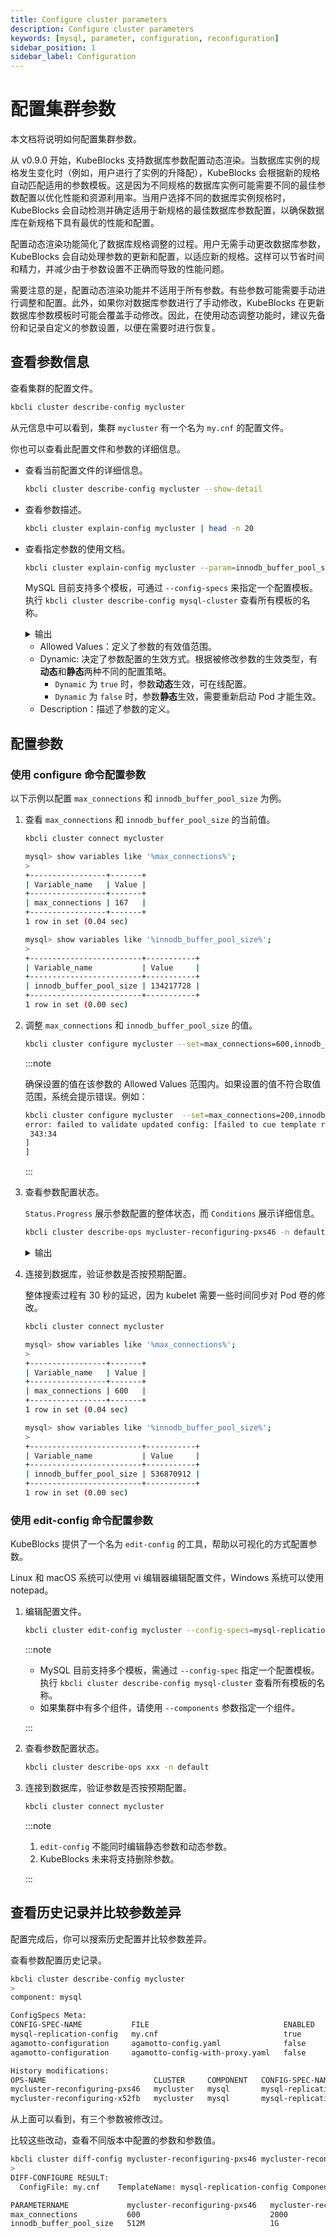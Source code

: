 ```yaml
---
title: Configure cluster parameters
description: Configure cluster parameters
keywords: [mysql, parameter, configuration, reconfiguration]
sidebar_position: 1
sidebar_label: Configuration
---
```


# 配置集群参数

本文档将说明如何配置集群参数。

从 v0.9.0 开始，KubeBlocks 支持数据库参数配置动态渲染。当数据库实例的规格发生变化时（例如，用户进行了实例的升降配），KubeBlocks 会根据新的规格自动匹配适用的参数模板。这是因为不同规格的数据库实例可能需要不同的最佳参数配置以优化性能和资源利用率。当用户选择不同的数据库实例规格时，KubeBlocks 会自动检测并确定适用于新规格的最佳数据库参数配置，以确保数据库在新规格下具有最优的性能和配置。

配置动态渲染功能简化了数据库规格调整的过程。用户无需手动更改数据库参数，KubeBlocks 会自动处理参数的更新和配置，以适应新的规格。这样可以节省时间和精力，并减少由于参数设置不正确而导致的性能问题。

需要注意的是，配置动态渲染功能并不适用于所有参数。有些参数可能需要手动进行调整和配置。此外，如果你对数据库参数进行了手动修改，KubeBlocks 在更新数据库参数模板时可能会覆盖手动修改。因此，在使用动态调整功能时，建议先备份和记录自定义的参数设置，以便在需要时进行恢复。

## 查看参数信息

查看集群的配置文件。

```bash
kbcli cluster describe-config mycluster  
```

从元信息中可以看到，集群 `mycluster` 有一个名为 `my.cnf` 的配置文件。

你也可以查看此配置文件和参数的详细信息。

* 查看当前配置文件的详细信息。

   ```bash
   kbcli cluster describe-config mycluster --show-detail
   ```

* 查看参数描述。

  ```bash
  kbcli cluster explain-config mycluster | head -n 20
  ```

* 查看指定参数的使用文档。
  
  ```bash
  kbcli cluster explain-config mycluster --param=innodb_buffer_pool_size --config-specs=mysql-replication-config
  ```

  MySQL 目前支持多个模板，可通过 `--config-specs` 来指定一个配置模板。执行 `kbcli cluster describe-config mysql-cluster` 查看所有模板的名称。

  <details>

  <summary>输出</summary>

  ```bash
  component: mysql
  template meta:
    ConfigSpec: mysql-replication-config	ComponentName: mysql	ClusterName: mycluster

  Configure Constraint:
    Parameter Name:     innodb_buffer_pool_size
    Allowed Values:     [5242880-18446744073709552000]
    Scope:              Global
    Dynamic:            true
    Type:               integer
    Description:        The size in bytes of the memory buffer innodb uses to cache data and indexes of its tables 
  ```
  
  </details>

  * Allowed Values：定义了参数的有效值范围。
  * Dynamic: 决定了参数配置的生效方式。根据被修改参数的生效类型，有**动态**和**静态**两种不同的配置策略。
    * `Dynamic` 为 `true` 时，参数**动态**生效，可在线配置。
    * `Dynamic` 为 `false` 时，参数**静态**生效，需要重新启动 Pod 才能生效。
  * Description：描述了参数的定义。

## 配置参数

### 使用 configure 命令配置参数

以下示例以配置 `max_connections` 和 `innodb_buffer_pool_size` 为例。

1. 查看 `max_connections` 和 `innodb_buffer_pool_size` 的当前值。

   ```bash
   kbcli cluster connect mycluster
   ```

   ```bash
   mysql> show variables like '%max_connections%';
   >
   +-----------------+-------+
   | Variable_name   | Value |
   +-----------------+-------+
   | max_connections | 167   |
   +-----------------+-------+
   1 row in set (0.04 sec)
   ```

   ```bash
   mysql> show variables like '%innodb_buffer_pool_size%';
   >
   +-------------------------+-----------+
   | Variable_name           | Value     |
   +-------------------------+-----------+
   | innodb_buffer_pool_size | 134217728 |
   +-------------------------+-----------+
   1 row in set (0.00 sec)
   ```

2. 调整 `max_connections` 和 `innodb_buffer_pool_size` 的值。

   ```bash
   kbcli cluster configure mycluster --set=max_connections=600,innodb_buffer_pool_size=512M
   ```

   :::note

   确保设置的值在该参数的 Allowed Values 范围内。如果设置的值不符合取值范围，系统会提示错误。例如：

   ```bash
   kbcli cluster configure mycluster  --set=max_connections=200,innodb_buffer_pool_size=2097152
   error: failed to validate updated config: [failed to cue template render configure: [mysqld.innodb_buffer_pool_size: invalid value 2097152 (out of bound >=5242880):
    343:34
   ]
   ]
   ```

   :::

3. 查看参数配置状态。

   `Status.Progress` 展示参数配置的整体状态，而 `Conditions` 展示详细信息。

   ```bash
   kbcli cluster describe-ops mycluster-reconfiguring-pxs46 -n default
   ```

   <details>

   <summary>输出</summary>

   ```bash
   Spec:
   Name: mycluster-reconfiguring-pxs46	NameSpace: default	Cluster: mycluster	Type: Reconfiguring

   Command:
     kbcli cluster configure mycluster --components=mysql --config-specs=mysql-replication-config --config-file=my.cnf --set innodb_buffer_pool_size=512M --set max_connections=600 --namespace=default

   Status:
     Start Time:         Jul 05,2024 19:00 UTC+0800
     Completion Time:    Jul 05,2024 19:00 UTC+0800
     Duration:           2s
     Status:             Succeed
     Progress:           2/2
                         OBJECT-KEY   STATUS   DURATION   MESSAGE

   Conditions:
   LAST-TRANSITION-TIME         TYPE                 REASON                            STATUS   MESSAGE
   Jul 05,2024 19:00 UTC+0800   WaitForProgressing   WaitForProgressing                True     wait for the controller to process the OpsRequest: mycluster-reconfiguring-pxs46 in Cluster: mycluster
   Jul 05,2024 19:00 UTC+0800   Validated            ValidateOpsRequestPassed          True     OpsRequest: mycluster-reconfiguring-pxs46 is validated
   Jul 05,2024 19:00 UTC+0800   Reconfigure          ReconfigureStarted                True     Start to reconfigure in Cluster: mycluster, Component: mysql
   Jul 05,2024 19:00 UTC+0800   Succeed              OpsRequestProcessedSuccessfully   True     Successfully processed the OpsRequest: mycluster-reconfiguring-pxs46 in Cluster: mycluster

   Warning Events: <none>
   ```

   </details>

4. 连接到数据库，验证参数是否按预期配置。

   整体搜索过程有 30 秒的延迟，因为 kubelet 需要一些时间同步对 Pod 卷的修改。

   ```bash
   kbcli cluster connect mycluster
   ```

   ```bash
   mysql> show variables like '%max_connections%';
   >
   +-----------------+-------+
   | Variable_name   | Value |
   +-----------------+-------+
   | max_connections | 600   |
   +-----------------+-------+
   1 row in set (0.04 sec)
   ```
  
   ```bash
   mysql> show variables like '%innodb_buffer_pool_size%';
   >
   +-------------------------+-----------+
   | Variable_name           | Value     |
   +-------------------------+-----------+
   | innodb_buffer_pool_size | 536870912 |
   +-------------------------+-----------+
   1 row in set (0.00 sec)
   ```

### 使用 edit-config 命令配置参数

KubeBlocks 提供了一个名为 `edit-config` 的工具，帮助以可视化的方式配置参数。

Linux 和 macOS 系统可以使用 vi 编辑器编辑配置文件，Windows 系统可以使用 notepad。

1. 编辑配置文件。

   ```bash
   kbcli cluster edit-config mycluster --config-specs=mysql-replication-config
   ```

   :::note

   * MySQL 目前支持多个模板，需通过 `--config-spec` 指定一个配置模板。执行 `kbcli cluster describe-config mysql-cluster` 查看所有模板的名称。
   * 如果集群中有多个组件，请使用 `--components` 参数指定一个组件。

   :::

2. 查看参数配置状态。

   ```bash
   kbcli cluster describe-ops xxx -n default
   ```

3. 连接到数据库，验证参数是否按预期配置。

   ```bash
   kbcli cluster connect mycluster
   ```

   :::note

   1. `edit-config` 不能同时编辑静态参数和动态参数。
   2.  KubeBlocks 未来将支持删除参数。

   :::

## 查看历史记录并比较参数差异

配置完成后，你可以搜索历史配置并比较参数差异。

查看参数配置历史记录。

```bash
kbcli cluster describe-config mycluster
>
component: mysql

ConfigSpecs Meta:
CONFIG-SPEC-NAME           FILE                              ENABLED   TEMPLATE                          CONSTRAINT                           RENDERED                                   COMPONENT   CLUSTER
mysql-replication-config   my.cnf                            true      oracle-mysql8.0-config-template   oracle-mysql8.0-config-constraints   mycluster-mysql-mysql-replication-config   mysql       mycluster
agamotto-configuration     agamotto-config.yaml              false     mysql-agamotto-configuration                                           mycluster-mysql-agamotto-configuration     mysql       mycluster
agamotto-configuration     agamotto-config-with-proxy.yaml   false     mysql-agamotto-configuration                                           mycluster-mysql-agamotto-configuration     mysql       mycluster

History modifications:
OPS-NAME                        CLUSTER     COMPONENT   CONFIG-SPEC-NAME           FILE     STATUS    POLICY              PROGRESS   CREATED-TIME                 VALID-UPDATED
mycluster-reconfiguring-pxs46   mycluster   mysql       mysql-replication-config   my.cnf   Succeed   syncDynamicReload   2/2        Jul 05,2024 19:00 UTC+0800   {"my.cnf":"{\"mysqld\":{\"innodb_buffer_pool_size\":\"512M\",\"max_connections\":\"600\"}}"}
mycluster-reconfiguring-x52fb   mycluster   mysql       mysql-replication-config   my.cnf   Succeed   syncDynamicReload   2/2        Jul 05,2024 19:04 UTC+0800   {"my.cnf":"{\"mysqld\":{\"max_connections\":\"1000\"}}"}                    
```

从上面可以看到，有三个参数被修改过。

比较这些改动，查看不同版本中配置的参数和参数值。

```bash
kbcli cluster diff-config mycluster-reconfiguring-pxs46 mycluster-reconfiguring-x9zsf
>
DIFF-CONFIGURE RESULT:
  ConfigFile: my.cnf    TemplateName: mysql-replication-config ComponentName: mysql    ClusterName: mycluster       UpdateType: update      

PARAMETERNAME             mycluster-reconfiguring-pxs46   mycluster-reconfiguring-x9zsf   
max_connections           600                             2000                                      
innodb_buffer_pool_size   512M                            1G 
```
